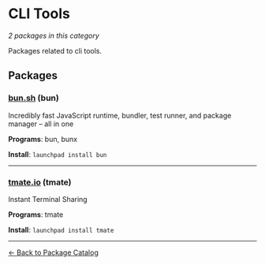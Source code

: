 # CLI Tools

*2 packages in this category*

Packages related to cli tools.

## Packages

### [bun.sh](../packages/bunsh.md) (bun)

Incredibly fast JavaScript runtime, bundler, test runner, and package manager – all in one

**Programs**: bun, bunx

**Install**: `launchpad install bun`

---

### [tmate.io](../packages/tmateio.md) (tmate)

Instant Terminal Sharing

**Programs**: tmate

**Install**: `launchpad install tmate`

---

[← Back to Package Catalog](../package-catalog.md)
